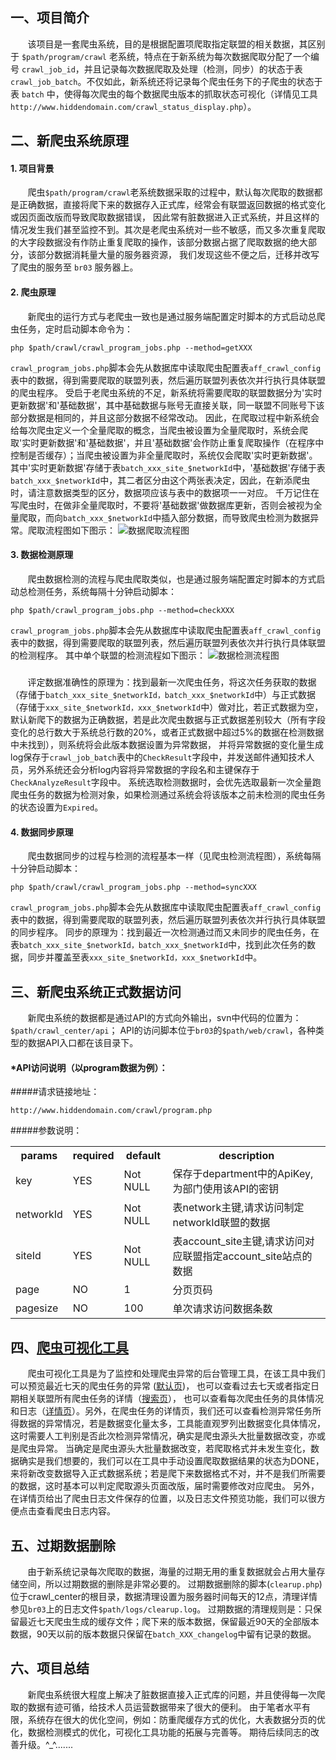 一、项目简介
---------------
&nbsp;&nbsp;&nbsp;&nbsp;&nbsp;&nbsp;
该项目是一套爬虫系统，目的是根据配置项爬取指定联盟的相关数据，其区别于
```$path/program/crawl```  老系统，特点在于新系统为每次数据爬取分配了一个编号
```crawl_job_id```，并且记录每次数据爬取及处理（检测，同步）的状态于表
```crawl_job_batch```。不仅如此，新系统还将记录每个爬虫任务下的子爬虫的状态于表
```batch```  中，使得每次爬虫的每个数据爬虫版本的抓取状态可视化（详情见工具
```http://www.hiddendomain.com/crawl_status_display.php```）。

二、新爬虫系统原理
---------------
#### 1. 项目背景
&nbsp;&nbsp;&nbsp;&nbsp;&nbsp;&nbsp;
爬虫```$path/program/crawl```老系统数据采取的过程中，默认每次爬取的数据都是正确数据，直接将爬下来的数据存入正式库，经常会有联盟返回数据的格式变化或因页面改版而导致爬取数据错误， 
因此常有脏数据进入正式系统，并且这样的情况发生我们甚至监控不到。其次是老爬虫系统对一些不敏感，而又多次重复爬取的大字段数据没有作防止重复爬取的操作，该部分数据占据了爬取数据的绝大部分，该部分数据消耗量大量的服务器资源， 
我们发现这些不便之后，迁移并改写了爬虫的服务至 ```br03```  服务器上。
#### 2. 爬虫原理
&nbsp;&nbsp;&nbsp;&nbsp;&nbsp;&nbsp; 
新爬虫的运行方式与老爬虫一致也是通过服务端配置定时脚本的方式启动总爬虫任务，定时启动脚本命令为：
```
php $path/crawl/crawl_program_jobs.php --method=getXXX
```
```crawl_program_jobs.php```脚本会先从数据库中读取爬虫配置表```aff_crawl_config```表中的数据，得到需要爬取的联盟列表，然后遍历联盟列表依次并行执行具体联盟的爬虫程序。
受启于老爬虫系统的不足，新系统将需要爬取的联盟数据分为'实时更新数据'和'基础数据'，其中基础数据与账号无直接关联，同一联盟不同账号下该部分数据是相同的，并且这部分数据不经常改动。
因此，在爬取过程中新系统会给每次爬虫定义一个全量爬取的概念，当爬虫被设置为全量爬取时，系统会爬取'实时更新数据'和'基础数据'，并且'基础数据'会作防止重复爬取操作（在程序中控制是否缓存）；当爬虫被设置为非全量爬取时，系统仅会爬取'实时更新数据'。
其中'实时更新数据'存储于表```batch_xxx_site_$networkId```中，'基础数据'存储于表```batch_xxx_$networkId```中，其二者区分由这个两张表决定，因此，在新添爬虫时，请注意数据类型的区分，数据项应该与表中的数据项一一对应。
千万记住在写爬虫时，在做非全量爬取时，不要将'基础数据'做数据库更新，否则会被视为全量爬取，而向```batch_xxx_$networkId```中插入部分数据，而导致爬虫检测为数据异常。爬取流程图如下图示：
![数据爬取流程图](http://www.api03.i.brandreward.com/crawl/crawl_principle.png "数据爬取流程图")

#### 3. 数据检测原理
&nbsp;&nbsp;&nbsp;&nbsp;&nbsp;&nbsp;
爬虫数据检测的流程与爬虫爬取类似，也是通过服务端配置定时脚本的方式启动总检测任务，系统每隔十分钟启动脚本：
```
php $path/crawl_program_jobs.php --method=checkXXX
```
```crawl_program_jobs.php```脚本会先从数据库中读取爬虫配置表```aff_crawl_config```表中的数据，得到需要爬取的联盟列表，然后遍历联盟列表依次并行执行具体联盟的检测程序。
其中单个联盟的检测流程如下图示：
![数据检测流程图](http://wwww.api03.i.brandreward.com/crawl/check_principle.png "数据检测流程图")
##### 
&nbsp;&nbsp;&nbsp;&nbsp;&nbsp;&nbsp;
评定数据准确性的原理为：找到最新一次爬虫任务，将这次任务获取的数据（存储于```batch_xxx_site_$networkId，batch_xxx_$networkId```中）与正式数据
（存储于```xxx_site_$networkId，xxx_$networkId```中）做对比，若正式数据为空，默认新爬下的数据为正确数据，若是此次爬虫数据与正式数据差别较大（所有字段变化的总行数大于系统总行数的20%，或者正式数据中超过5%的数据在检测数据中未找到），则系统将会此版本数据设置为异常数据，
并将异常数据的变化量生成log保存于```crawl_job_batch```表中的```CheckResult```字段中，并发送邮件通知技术人员，另外系统还会分析log内容将异常数据的字段名和主键保存于```CheckAnalyzeResult```字段中。
系统选取检测数据时，会优先选取最新一次全量跑爬虫任务的数据为检测对象，如果检测通过系统会将该版本之前未检测的爬虫任务的状态设置为```Expired```。

#### 4. 数据同步原理
&nbsp;&nbsp;&nbsp;&nbsp;&nbsp;&nbsp;
爬虫数据同步的过程与检测的流程基本一样（见爬虫检测流程图），系统每隔十分钟启动脚本：
```
php $path/crawl/crawl_program_jobs.php --method=syncXXX
```
```crawl_program_jobs.php```脚本会先从数据库中读取爬虫配置表```aff_crawl_config```表中的数据，得到需要爬取的联盟列表，然后遍历联盟列表依次并行执行具体联盟的同步程序。
同步的原理为：找到最近一次检测通过而又未同步的爬虫任务，在表```batch_xxx_site_$networkId，batch_xxx_$networkId```中，找到此次任务的数据，同步并覆盖至表```xxx_site_$networkId，xxx_$networkId```中。

三、新爬虫系统正式数据访问
---------------
&nbsp;&nbsp;&nbsp;&nbsp;&nbsp;&nbsp;
新爬虫系统的数据都是通过API的方式向外输出，svn中代码的位置为：```$path/crawl_center/api```；
API的访问脚本位于```br03```的```$path/web/crawl```，各种类型的数据API入口都在该目录下。

#### *API访问说明（以program数据为例）：
#####请求链接地址：
```
http://www.hiddendomain.com/crawl/program.php
```
#####参数说明：
<table>
    <tr>
        <th>params</th>
        <th>required</th>
        <th>default</th>
        <th>description</th>
    </tr>
    <tr>
        <td>key</td>
        <td>YES</td>
        <td>Not NULL</td>
        <td>保存于department中的ApiKey,为部门使用该API的密钥</td>
    </tr>
    <tr>
        <td>networkId</td>
        <td>YES</td>
        <td>Not NULL</td>
        <td>表network主键,请求访问制定networkId联盟的数据</td>
    </tr>
    <tr>
        <td>siteId</td>
        <td>YES</td>
        <td>Not NULL</td>
        <td>表account_site主键,请求访问对应联盟指定account_site站点的数据</td>
    </tr>
    <tr>
        <td>page</td>
        <td>NO</td>
        <td>1</td>
        <td>分页页码</td>
    </tr>
    <tr>
        <td>pagesize</td>
        <td>NO</td>
        <td>100</td>
        <td>单次请求访问数据条数</td>
    </tr>
</table>


四、[爬虫可视化工具](http://www.hiddendomain.com/crawl_status_display.php)
---------------
&nbsp;&nbsp;&nbsp;&nbsp;&nbsp;&nbsp;
爬虫可视化工具是为了监控和处理爬虫异常的后台管理工具，在该工具中我们可以预览最近七天的爬虫任务的异常
([默认页](http://www.hiddendomain.com/crawl_status_display.php))，
也可以查看过去七天或者指定日期相关联盟所有爬虫任务的详情（[搜索页](http://www.hiddendomain.com/crawl_status_display.php)），
也可以查看每次爬虫任务的具体情况和日志（[详情页](http://www.hiddendomain.com/crawl_detail.php?crawljobid=53749)）。另外，在爬虫任务的详情页，我们还可以查看检测异常任务所得数据的异常情况，若是数据变化量太多，工具能直观罗列出数据变化具体情况，这时需要人工判别是否此次检测异常情况，确实是爬虫源头大批量数据改变，亦或是爬虫异常。
当确定是爬虫源头大批量数据改变，若爬取格式并未发生变化，数据确实是我们想要的，我们可以在工具中手动设置爬取数据结果的状态为DONE，来将新改变数据导入正式数据系统；若是爬下来数据格式不对，并不是我们所需要的数据，这时基本可以判定爬取源头页面改版，届时需要修改对应爬虫。
另外，在详情页给出了爬虫日志文件保存的位置，以及日志文件预览功能，我们可以很方便点击查看爬虫日志内容。

五、过期数据删除
---------------
&nbsp;&nbsp;&nbsp;&nbsp;&nbsp;&nbsp;
由于新系统记录每次爬取的数据，海量的过期无用的重复数据就会占用大量存储空间，所以过期数据的删除是非常必要的。
过期数据删除的脚本(```clearup.php```)位于crawl_center的根目录，数据清理设置为服务器时间每天的12点，清理详情参见```br03```上的日志文件```$path/logs/clearup.log```。
过期数据的清理规则是：只保留最近七天爬虫生成的缓存文件；爬下来的版本数据，保留最近90天的全部版本数据，90天以前的版本数据只保留在```batch_XXX_changelog```中留有记录的数据。

六、项目总结
---------------
&nbsp;&nbsp;&nbsp;&nbsp;&nbsp;&nbsp;
新爬虫系统很大程度上解决了脏数据直接入正式库的问题，并且使得每一次爬取的数据有迹可循，给技术人员运营数据带来了很大的便利。
由于笔者水平有限，系统存在很大的优化空间，例如：防重爬缓存方式的优化，大表数据分页的优化，数据检测模式的优化，可视化工具功能的拓展与完善等。
期待后续同志的改善升级。^_^.......
